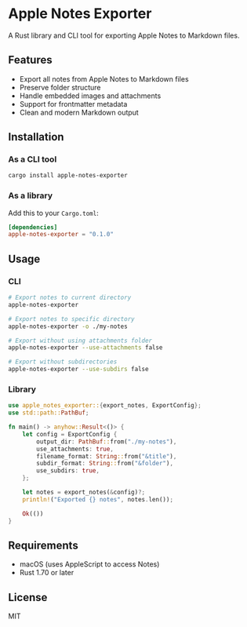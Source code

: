 # Apple Notes Exporter

A Rust library and CLI tool for exporting Apple Notes to Markdown files.

## Features

- Export all notes from Apple Notes to Markdown files
- Preserve folder structure
- Handle embedded images and attachments
- Support for frontmatter metadata
- Clean and modern Markdown output

## Installation

### As a CLI tool

```bash
cargo install apple-notes-exporter
```

### As a library

Add this to your `Cargo.toml`:

```toml
[dependencies]
apple-notes-exporter = "0.1.0"
```

## Usage

### CLI

```bash
# Export notes to current directory
apple-notes-exporter

# Export notes to specific directory
apple-notes-exporter -o ./my-notes

# Export without using attachments folder
apple-notes-exporter --use-attachments false

# Export without subdirectories
apple-notes-exporter --use-subdirs false
```

### Library

```rust
use apple_notes_exporter::{export_notes, ExportConfig};
use std::path::PathBuf;

fn main() -> anyhow::Result<()> {
    let config = ExportConfig {
        output_dir: PathBuf::from("./my-notes"),
        use_attachments: true,
        filename_format: String::from("&title"),
        subdir_format: String::from("&folder"),
        use_subdirs: true,
    };

    let notes = export_notes(&config)?;
    println!("Exported {} notes", notes.len());

    Ok(())
}
```

## Requirements

- macOS (uses AppleScript to access Notes)
- Rust 1.70 or later

## License

MIT